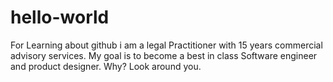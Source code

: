 # hello-world
For Learning about github
i am a legal Practitioner with 15 years commercial advisory services. My goal is to become a best in class Software engineer and product designer. Why? Look around you.
